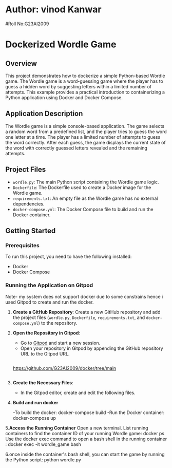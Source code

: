 # Author: vinod Kanwar
#Roll No:G23AI2009


# Dockerized Wordle Game

## Overview

This project demonstrates how to dockerize a simple Python-based Wordle game. The Wordle game is a word-guessing game where the player has to guess a hidden word by suggesting letters within a limited number of attempts. This example provides a practical introduction to containerizing a Python application using Docker and Docker Compose.

## Application Description

The Wordle game is a simple console-based application. The game selects a random word from a predefined list, and the player tries to guess the word one letter at a time. The player has a limited number of attempts to guess the word correctly. After each guess, the game displays the current state of the word with correctly guessed letters revealed and the remaining attempts.

## Project Files

- `wordle.py`: The main Python script containing the Wordle game logic.
- `Dockerfile`: The Dockerfile used to create a Docker image for the Wordle game.
- `requirements.txt`: An empty file as the Wordle game has no external dependencies.
- `docker-compose.yml`: The Docker Compose file to build and run the Docker container.

## Getting Started

### Prerequisites

To run this project, you need to have the following installed:

- Docker
- Docker Compose

### Running the Application on Gitpod

Note- my system does not support docker due to some constrains hence i used Gitpod to create and run the docker.

1. **Create a GitHub Repository**: Create a new GitHub repository and add the project files (`wordle.py`, `Dockerfile`, `requirements.txt`, and `docker-compose.yml`) to the repository.

2. **Open the Repository in Gitpod**:
   - Go to [Gitpod](https://gitpod.io/) and start a new session.
   - Open your repository in Gitpod by appending the GitHub repository URL to the Gitpod URL. 
     ```
    https://github.com/G23AI2009/docker/tree/main
     ```

3. **Create the Necessary Files**:
   - In the Gitpod editor, create and edit the following files.

4. **Build and run docker**

    -To build the docker: docker-compose build
    -Run the Docker container: docker-compose up


5.**Access the Running Container**
    Open a new terminal.
    List running containers to find the container ID of your running Wordle game: docker ps
    Use the docker exec command to open a bash shell in the running container : docker exec -it wordle_game bash

6.once inside the container's bash shell, you can start the game by running the Python script: python wordle.py
